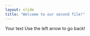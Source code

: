 ```yaml
---
layout: slide
title: "Welcome to our second file!"
---
```

Your text
Use the left arrow to go back!

